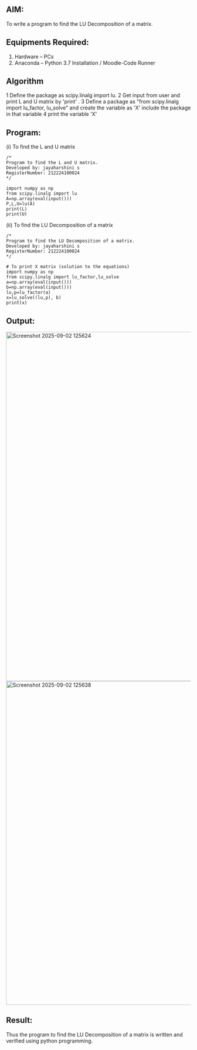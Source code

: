## AIM:
To write a program to find the LU Decomposition of a matrix.

## Equipments Required:
1. Hardware – PCs
2. Anaconda – Python 3.7 Installation / Moodle-Code Runner

## Algorithm
1 Define the package as scipy.linalg import lu.
2 Get input from user and print L and U matrix by 'print' .
3 Define a package as "from scipy.linalg import lu_factor, lu_solve" and create the variable as 'X' include the package in that variable
4 print the variable 'X'


## Program:
(i) To find the L and U matrix
```
/*
Program to find the L and U matrix.
Developed by: jayaharshini s
RegisterNumber: 212224100024
*/

import numpy as np
from scipy.linalg import lu
A=np.array(eval(input()))
P,L,U=lu(A)
print(L)
print(U)
```
(ii) To find the LU Decomposition of a matrix
```
/*
Program to find the LU Decomposition of a matrix.
Developed by: jayaharshini s
RegisterNumber: 212224100024
*/

# To print X matrix (solution to the equations)
import numpy as np
from scipy.linalg import lu_factor,lu_solve
a=np.array(eval(input()))
b=np.array(eval(input()))
lu,p=lu_factor(a)
x=lu_solve((lu,p), b)
print(x)
```

## Output:
<img width="1252" height="950" alt="Screenshot 2025-09-02 125624" src="https://github.com/user-attachments/assets/40d571a9-2d8d-48b7-ac3b-e58ec7c67b7a" />

<img width="1183" height="881" alt="Screenshot 2025-09-02 125638" src="https://github.com/user-attachments/assets/8c2edaa3-3f3e-45fe-8b5b-67d962177250" />


## Result:
Thus the program to find the LU Decomposition of a matrix is written and verified using python programming.

